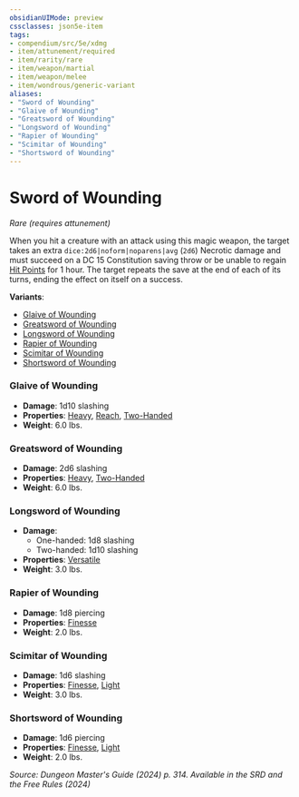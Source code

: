```yaml
---
obsidianUIMode: preview
cssclasses: json5e-item
tags:
- compendium/src/5e/xdmg
- item/attunement/required
- item/rarity/rare
- item/weapon/martial
- item/weapon/melee
- item/wondrous/generic-variant
aliases: 
- "Sword of Wounding"
- "Glaive of Wounding"
- "Greatsword of Wounding"
- "Longsword of Wounding"
- "Rapier of Wounding"
- "Scimitar of Wounding"
- "Shortsword of Wounding"
---
```

# Sword of Wounding
*Rare (requires attunement)*  



When you hit a creature with an attack using this magic weapon, the target takes an extra `dice:2d6|noform|noparens|avg` (`2d6`) Necrotic damage and must succeed on a DC 15 Constitution saving throw or be unable to regain [Hit Points](/3-Mechanics/CLI/variant-rules/hit-points-xphb.md) for 1 hour. The target repeats the save at the end of each of its turns, ending the effect on itself on a success.

**Variants**:
- [Glaive of Wounding](#Glaive%20of%20Wounding)
- [Greatsword of Wounding](#Greatsword%20of%20Wounding)
- [Longsword of Wounding](#Longsword%20of%20Wounding)
- [Rapier of Wounding](#Rapier%20of%20Wounding)
- [Scimitar of Wounding](#Scimitar%20of%20Wounding)
- [Shortsword of Wounding](#Shortsword%20of%20Wounding)

### Glaive of Wounding

- **Damage**: 1d10 slashing
- **Properties**: [Heavy](item-properties.md#Heavy), [Reach](item-properties.md#Reach), [Two-Handed](item-properties.md#Two-Handed)
- **Weight**: 6.0 lbs.

### Greatsword of Wounding

- **Damage**: 2d6 slashing
- **Properties**: [Heavy](item-properties.md#Heavy), [Two-Handed](item-properties.md#Two-Handed)
- **Weight**: 6.0 lbs.

### Longsword of Wounding

- **Damage**:
  - One-handed: 1d8 slashing
  - Two-handed: 1d10 slashing
- **Properties**: [Versatile](item-properties.md#Versatile)
- **Weight**: 3.0 lbs.

### Rapier of Wounding

- **Damage**: 1d8 piercing
- **Properties**: [Finesse](item-properties.md#Finesse)
- **Weight**: 2.0 lbs.

### Scimitar of Wounding

- **Damage**: 1d6 slashing
- **Properties**: [Finesse](item-properties.md#Finesse), [Light](item-properties.md#Light)
- **Weight**: 3.0 lbs.

### Shortsword of Wounding

- **Damage**: 1d6 piercing
- **Properties**: [Finesse](item-properties.md#Finesse), [Light](item-properties.md#Light)
- **Weight**: 2.0 lbs.


*Source: Dungeon Master's Guide (2024) p. 314. Available in the <span title='Systems Reference Document (5.2)'>SRD</span> and the Free Rules (2024)*